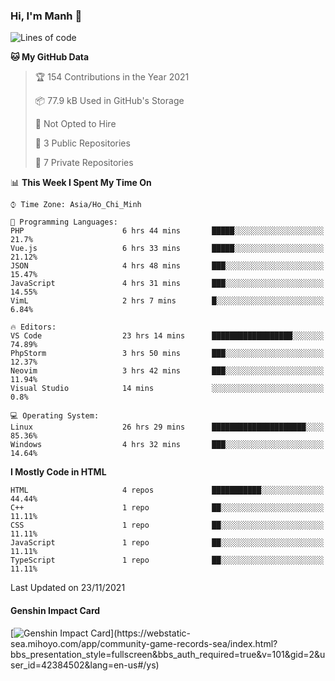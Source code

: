 ### Hi, I'm Manh 👋

<!--START_SECTION:waka-->
![Lines of code](https://img.shields.io/badge/From%20Hello%20World%20I%27ve%20Written-209667%20lines%20of%20code-blue)

**🐱 My GitHub Data** 

> 🏆 154 Contributions in the Year 2021
 > 
> 📦 77.9 kB Used in GitHub's Storage 
 > 
> 🚫 Not Opted to Hire
 > 
> 📜 3 Public Repositories 
 > 
> 🔑 7 Private Repositories  
 > 
📊 **This Week I Spent My Time On** 

```text
⌚︎ Time Zone: Asia/Ho_Chi_Minh

💬 Programming Languages: 
PHP                      6 hrs 44 mins       █████░░░░░░░░░░░░░░░░░░░░   21.7% 
Vue.js                   6 hrs 33 mins       █████░░░░░░░░░░░░░░░░░░░░   21.12% 
JSON                     4 hrs 48 mins       ███░░░░░░░░░░░░░░░░░░░░░░   15.47% 
JavaScript               4 hrs 31 mins       ███░░░░░░░░░░░░░░░░░░░░░░   14.55% 
VimL                     2 hrs 7 mins        █░░░░░░░░░░░░░░░░░░░░░░░░   6.84%

🔥 Editors: 
VS Code                  23 hrs 14 mins      ██████████████████░░░░░░░   74.89% 
PhpStorm                 3 hrs 50 mins       ███░░░░░░░░░░░░░░░░░░░░░░   12.37% 
Neovim                   3 hrs 42 mins       ███░░░░░░░░░░░░░░░░░░░░░░   11.94% 
Visual Studio            14 mins             ░░░░░░░░░░░░░░░░░░░░░░░░░   0.8%

💻 Operating System: 
Linux                    26 hrs 29 mins      █████████████████████░░░░   85.36% 
Windows                  4 hrs 32 mins       ███░░░░░░░░░░░░░░░░░░░░░░   14.64%

```

**I Mostly Code in HTML** 

```text
HTML                     4 repos             ███████████░░░░░░░░░░░░░░   44.44% 
C++                      1 repo              ██░░░░░░░░░░░░░░░░░░░░░░░   11.11% 
CSS                      1 repo              ██░░░░░░░░░░░░░░░░░░░░░░░   11.11% 
JavaScript               1 repo              ██░░░░░░░░░░░░░░░░░░░░░░░   11.11% 
TypeScript               1 repo              ██░░░░░░░░░░░░░░░░░░░░░░░   11.11%

```



 Last Updated on 23/11/2021
<!--END_SECTION:waka-->

#### Genshin Impact Card
[![Genshin Impact Card](https://api.mn07.xyz/genshin/card/42384502?)](https://webstatic-sea.mihoyo.com/app/community-game-records-sea/index.html?bbs_presentation_style=fullscreen&bbs_auth_required=true&v=101&gid=2&user_id=42384502&lang=en-us#/ys)
